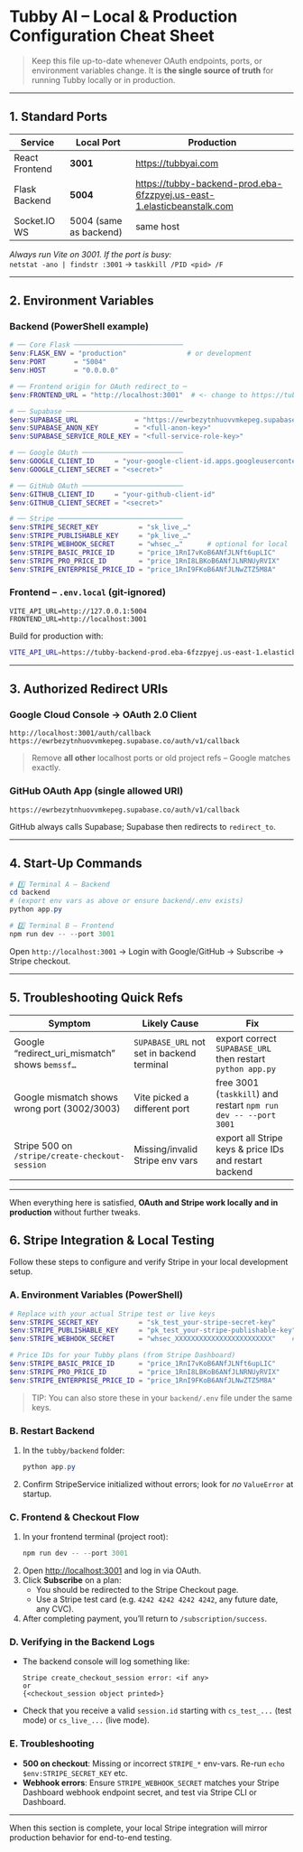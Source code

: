 ﻿# Tubby AI – Local & Production Configuration Cheat Sheet

> Keep this file up-to-date whenever OAuth endpoints, ports, or environment variables change. It is **the single source of truth** for running Tubby locally or in production.

---

## 1. Standard Ports
| Service          | Local Port | Production |
|------------------|-----------|------------|
| React Frontend   | **3001**  | https://tubbyai.com |
| Flask Backend    | **5004**  | https://tubby-backend-prod.eba-6fzzpyej.us-east-1.elasticbeanstalk.com |
| Socket.IO WS     | 5004 (same as backend) | same host |

*Always run Vite on 3001.  If the port is busy:*  
`netstat -ano | findstr :3001` → `taskkill /PID <pid> /F`

---

## 2. Environment Variables
### Backend (PowerShell example)
```powershell
# ── Core Flask ───────────────────────────
$env:FLASK_ENV = "production"               # or development
$env:PORT       = "5004"
$env:HOST       = "0.0.0.0"

# ── Frontend origin for OAuth redirect_to ─
$env:FRONTEND_URL = "http://localhost:3001"  # <- change to https://tubbyai.com in prod

# ── Supabase ─────────────────────────────
$env:SUPABASE_URL              = "https://ewrbezytnhuovvmkepeg.supabase.co"
$env:SUPABASE_ANON_KEY         = "<full-anon-key>"
$env:SUPABASE_SERVICE_ROLE_KEY = "<full-service-role-key>"

# ── Google OAuth ─────────────────────────
$env:GOOGLE_CLIENT_ID     = "your-google-client-id.apps.googleusercontent.com"
$env:GOOGLE_CLIENT_SECRET = "<secret>"

# ── GitHub OAuth ─────────────────────────
$env:GITHUB_CLIENT_ID     = "your-github-client-id"
$env:GITHUB_CLIENT_SECRET = "<secret>"

# ── Stripe ───────────────────────────────
$env:STRIPE_SECRET_KEY          = "sk_live_…"
$env:STRIPE_PUBLISHABLE_KEY     = "pk_live_…"
$env:STRIPE_WEBHOOK_SECRET      = "whsec_…"      # optional for local
$env:STRIPE_BASIC_PRICE_ID      = "price_1RnI7vKoB6ANfJLNft6upLIC"
$env:STRIPE_PRO_PRICE_ID        = "price_1RnI8LBKoB6ANfJLNRNUyRVIX"
$env:STRIPE_ENTERPRISE_PRICE_ID = "price_1RnI9FKoB6ANfJLNwZTZ5M8A"
```

### Frontend – `.env.local` (git-ignored)
```env
VITE_API_URL=http://127.0.0.1:5004
FRONTEND_URL=http://localhost:3001
```
Build for production with:
```bash
VITE_API_URL=https://tubby-backend-prod.eba-6fzzpyej.us-east-1.elasticbeanstalk.com npm run build
```

---

## 3. Authorized Redirect URIs
### Google Cloud Console → OAuth 2.0 Client
```
http://localhost:3001/auth/callback
https://ewrbezytnhuovvmkepeg.supabase.co/auth/v1/callback
```
> Remove **all other** localhost ports or old project refs – Google matches exactly.

### GitHub OAuth App (single allowed URI)
```
https://ewrbezytnhuovvmkepeg.supabase.co/auth/v1/callback
```
GitHub always calls Supabase; Supabase then redirects to `redirect_to`.

---

## 4. Start-Up Commands
```powershell
# 1️⃣ Terminal A – Backend
cd backend
# (export env vars as above or ensure backend/.env exists)
python app.py

# 2️⃣ Terminal B – Frontend
npm run dev -- --port 3001
```

Open `http://localhost:3001` → Login with Google/GitHub → Subscribe → Stripe checkout.

---

## 5. Troubleshooting Quick Refs
| Symptom | Likely Cause | Fix |
|---------|--------------|-----|
| Google “redirect_uri_mismatch” shows `bemssf…` | `SUPABASE_URL` not set in backend terminal | export correct `SUPABASE_URL` then restart `python app.py` |
| Google mismatch shows wrong port (3002/3003) | Vite picked a different port | free 3001 (`taskkill`) and restart `npm run dev -- --port 3001` |
| Stripe 500 on `/stripe/create-checkout-session` | Missing/invalid Stripe env vars | export all Stripe keys & price IDs and restart backend |

---

When everything here is satisfied, **OAuth and Stripe work locally and in production** without further tweaks. 

## 6. Stripe Integration & Local Testing

Follow these steps to configure and verify Stripe in your local development setup.

### A. Environment Variables (PowerShell)
```powershell
# Replace with your actual Stripe test or live keys
$env:STRIPE_SECRET_KEY          = "sk_test_your-stripe-secret-key"
$env:STRIPE_PUBLISHABLE_KEY     = "pk_test_your-stripe-publishable-key"
$env:STRIPE_WEBHOOK_SECRET      = "whsec_XXXXXXXXXXXXXXXXXXXXXXXX"    # optional until testing webhooks

# Price IDs for your Tubby plans (from Stripe Dashboard)
$env:STRIPE_BASIC_PRICE_ID      = "price_1RnI7vKoB6ANfJLNft6upLIC"
$env:STRIPE_PRO_PRICE_ID        = "price_1RnI8LBKoB6ANfJLNRNUyRVIX"
$env:STRIPE_ENTERPRISE_PRICE_ID = "price_1RnI9FKoB6ANfJLNwZTZ5M8A"
```

> TIP: You can also store these in your `backend/.env` file under the same keys.

### B. Restart Backend
1. In the `tubby/backend` folder:
   ```powershell
   python app.py
   ```
2. Confirm StripeService initialized without errors; look for _no_ `ValueError` at startup.

### C. Frontend & Checkout Flow
1. In your frontend terminal (project root):
   ```powershell
   npm run dev -- --port 3001
   ```
2. Open [http://localhost:3001](http://localhost:3001) and log in via OAuth.
3. Click **Subscribe** on a plan:
   - You should be redirected to the Stripe Checkout page.
   - Use a Stripe test card (e.g. `4242 4242 4242 4242`, any future date, any CVC).
4. After completing payment, you’ll return to `/subscription/success`.

### D. Verifying in the Backend Logs
- The backend console will log something like:
  ```text
  Stripe create_checkout_session error: <if any>
  or
  {<checkout_session object printed>}
  ```
- Check that you receive a valid `session.id` starting with `cs_test_...` (test mode) or `cs_live_...` (live mode).

### E. Troubleshooting
- **500 on checkout**: Missing or incorrect `STRIPE_*` env-vars. Re-run `echo $env:STRIPE_SECRET_KEY` etc.
- **Webhook errors**: Ensure `STRIPE_WEBHOOK_SECRET` matches your Stripe Dashboard webhook endpoint secret, and test via Stripe CLI or Dashboard.

---

When this section is complete, your local Stripe integration will mirror production behavior for end-to-end testing. 
